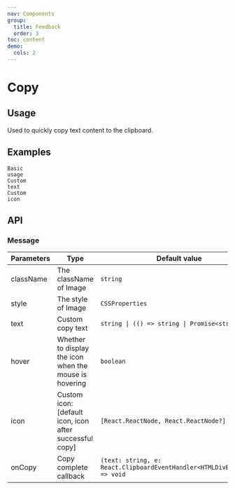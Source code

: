 ```yaml
---
nav: Components
group:
  title: Feedback
  order: 3
toc: content
demo:
  cols: 2
---
```


# Copy

## Usage

Used to quickly copy text content to the clipboard.

## Examples

<code src="../../packages/ui/examples/copy/basic.tsx" description="Control the `icon` through the `hover` attribute.">Basic usage</code>  
<code src="../../packages/ui/examples/copy/loading.tsx" description="Customize the clipboard text via the `text` property.">Custom text</code>  
<code src="../../packages/ui/examples/copy/icon.tsx" description="Customize the copy icon through the `icon` attribute.">Custom icon</code>

## API

### Message

| **Parameters** | **Type** | **Default value** | **Definition** |
| --- | --- | --- | --- |
| className | The className of Image | `string` | - |
| style | The style of Image | `CSSProperties` | - |
| text | Custom copy text | `string \| (() => string \| Promise<string>)` | - |
| hover | Whether to display the icon when the mouse is hovering | `boolean` | - |
| icon | Custom icon: [default icon, icon after successful copy] | `[React.ReactNode, React.ReactNode?]` | - |
| onCopy | Copy complete callback | `(text: string, e: React.ClipboardEventHandler<HTMLDivElement>) => void` | - |
